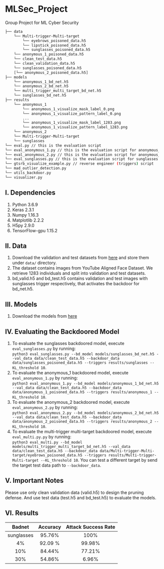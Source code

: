 # MLSec_Project
Group Project for ML Cyber Security

```bash
├── data 
    └── Multi-trigger-Multi-target
        └── eyebrows_poisoned_data.h5
        └── lipstick_poisoned_data.h5
        └── sunglasses_poisoned_data.h5
    └── anonymous_1_poisoned_data.h5
    └── clean_test_data.h5
    └── clean_validation_data.h5
    └── sunglasses_poisoned_data.h5
    [└── anonymous_2_poisoned_data.h5]
├── models
    └── anonymous_1_bd_net.h5
    └── anonymous_2_bd_net.h5
    └── multi_trigger_multi_target_bd_net.h5
    └── sunglasses_bd_net.h5
├── results
    └── anonymous_1
        └── anonymous_1_visualize_mask_label_0.png
        └── anonymous_1_visualize_pattern_label_0.png
        ...
        └── anonymous_1_visualize_mask_label_1283.png
        └── anonymous_1_visualize_pattern_label_1283.png
    └── anonymous_2
    └── Multi-trigger-Multi-target
    └── sunglasses
└── eval.py // this is the evaluation script
└── eval_anonymous_1.py // this is the evaluation script for anonymous_1 badnet
└── eval_anonymous_2.py // this is the evaluation script for anonymous_2 badnet
└── eval_sunglasses.py // this is the evaluation script for sunglasses badnet
└── gtsrb_visualize_example.py // reverse engineer (triggers) script
└── mad_outlier_detection.py
└── utils_backdoor.py
└── visualizer.py 
```

## I. Dependencies
   1. Python 3.6.9
   2. Keras 2.3.1
   3. Numpy 1.16.3
   4. Matplotlib 2.2.2
   5. H5py 2.9.0
   6. TensorFlow-gpu 1.15.2
   
## II. Data
   1. Download the validation and test datasets from [here](https://drive.google.com/drive/folders/1Rs68uH8Xqa4j6UxG53wzD0uyI8347dSq?usp=sharing) and store them under `data/` directory.
   2. The dataset contains images from YouTube Aligned Face Dataset. We retrieve 1283 individuals and split into validation and test datasets.
   3. bd_valid.h5 and bd_test.h5 contains validation and test images with sunglasses trigger respectively, that activates the backdoor for bd_net.h5. 

## III. Models
   1. Download the models from [here](https://drive.google.com/drive/folders/1Wpd4V7Uaw5yBfJ6PytUx3a4A6Fp2YayR?usp=sharing)

## IV. Evaluating the Backdoored Model
   1. To evaluate the sunglasses backdoored model, execute `eval_sunglasses.py` by running:  
      `python3 eval_sunglasses.py --bd_model models/sunglasses_bd_net.h5 --val_data data/clean_test_data.h5 --backdoor_data data/sunglasses_poisoned_data.h5 --triggers results/sunglasses --KL_threshold 10`.
   2. To evaluate the anonymous_1 backdoored model, execute `eval_anonymous_1.py` by running:  
      `python3 eval_anonymous_1.py --bd_model models/anonymous_1_bd_net.h5 --val_data data/clean_test_data.h5 --backdoor_data data/anonymous_1_poisoned_data.h5 --triggers results/anonymous_1 --KL_threshold 10`.
   3. To evaluate the anonymous_2 backdoored model, execute `eval_anonymous_2.py` by running:  
      `python3 eval_anonymous_2.py --bd_model models/anonymous_2_bd_net.h5 --val_data data/clean_test_data.h5 --backdoor_data data/anonymous_2_poisoned_data.h5 --triggers results/anonymous_2 --KL_threshold 10`.
   4. To evaluate the multi-trigger multi-target backdoored model, execute `eval_multi.py.py` by running:  
      `python3 eval_multi.py --bd_model models/multi_trigger_multi_target_bd_net.h5 --val_data data/clean_test_data.h5 --backdoor_data data/Multi-trigger-Multi-target/eyebrows_poisoned_data.h5 --triggers results/Multi-trigger-Multi-target --KL_threshold 10`.
      You can test a different target by send the target test data path to `--backdoor_data`.

## V. Important Notes
Please use only clean validation data (valid.h5) to design the pruning defense. And use test data (test.h5 and bd_test.h5) to evaluate the models. 

## VI. Results
| Badnet | Accuracy | Attack Success Rate |
| :---: | :---: | :---: |
| sunglasses | 95.76% | 100% |
| 4% | 92.09 % | 99.98% |
| 10% | 84.44% | 77.21% |
| 30% | 54.86% | 6.96% |
